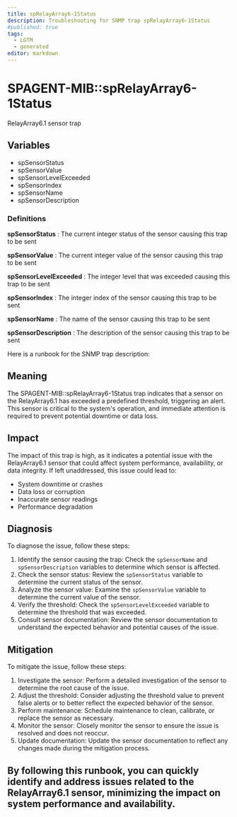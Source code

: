 ```yaml
---
title: spRelayArray6-1Status
description: Troubleshooting for SNMP trap spRelayArray6-1Status
#published: true
tags:
  - LGTM
  - generated
editor: markdown
---
```


# SPAGENT-MIB::spRelayArray6-1Status 

RelayArray6.1 sensor trap 


## Variables


  - spSensorStatus
  - spSensorValue
  - spSensorLevelExceeded
  - spSensorIndex
  - spSensorName
  - spSensorDescription 

### Definitions 


**spSensorStatus** 
: The current integer status of the sensor causing this trap to be sent 

**spSensorValue** 
: The current integer value of the sensor causing this trap to be sent 

**spSensorLevelExceeded** 
: The integer level that was exceeded causing this trap to be sent 

**spSensorIndex** 
: The integer index of the sensor causing this trap to be sent 

**spSensorName** 
: The name of the sensor causing this trap to be sent 

**spSensorDescription** 
: The description of the sensor causing this trap to be sent 


Here is a runbook for the SNMP trap description:

## Meaning

The SPAGENT-MIB::spRelayArray6-1Status trap indicates that a sensor on the RelayArray6.1 has exceeded a predefined threshold, triggering an alert. This sensor is critical to the system's operation, and immediate attention is required to prevent potential downtime or data loss.

## Impact

The impact of this trap is high, as it indicates a potential issue with the RelayArray6.1 sensor that could affect system performance, availability, or data integrity. If left unaddressed, this issue could lead to:

* System downtime or crashes
* Data loss or corruption
* Inaccurate sensor readings
* Performance degradation

## Diagnosis

To diagnose the issue, follow these steps:

1. Identify the sensor causing the trap: Check the `spSensorName` and `spSensorDescription` variables to determine which sensor is affected.
2. Check the sensor status: Review the `spSensorStatus` variable to determine the current status of the sensor.
3. Analyze the sensor value: Examine the `spSensorValue` variable to determine the current value of the sensor.
4. Verify the threshold: Check the `spSensorLevelExceeded` variable to determine the threshold that was exceeded.
5. Consult sensor documentation: Review the sensor documentation to understand the expected behavior and potential causes of the issue.

## Mitigation

To mitigate the issue, follow these steps:

1. Investigate the sensor: Perform a detailed investigation of the sensor to determine the root cause of the issue.
2. Adjust the threshold: Consider adjusting the threshold value to prevent false alerts or to better reflect the expected behavior of the sensor.
3. Perform maintenance: Schedule maintenance to clean, calibrate, or replace the sensor as necessary.
4. Monitor the sensor: Closely monitor the sensor to ensure the issue is resolved and does not reoccur.
5. Update documentation: Update the sensor documentation to reflect any changes made during the mitigation process.

By following this runbook, you can quickly identify and address issues related to the RelayArray6.1 sensor, minimizing the impact on system performance and availability.
---




